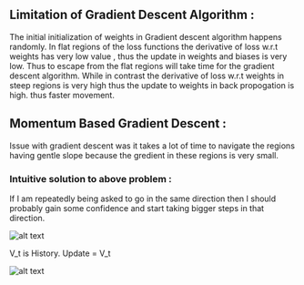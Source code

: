
## Limitation of Gradient Descent Algorithm :
The initial initialization of weights in Gradient descent algorithm happens randomly. In flat regions of the loss functions the derivative of loss w.r.t weights has very low value , thus the update in weights and biases is very low. Thus to escape from the flat regions will take time for the gradient descent algorithm. While in contrast the derivative of loss w.r.t weights in steep regions is very high thus the update to weights in back propogation is high. thus faster movement.

## Momentum Based Gradient Descent :

Issue with gradient descent was it takes a lot of time to navigate the regions having gentle slope because the gredient in these regions is very small.


### Intuitive solution to above problem :
If I am repeatedly being asked to go in the same direction then I should probably gain some confidence and start taking bigger steps in that direction.

![alt text](https://miro.medium.com/max/1220/1*IiHWuBju-ukNCTKSeU9VUA.png)

V_t is History. Update = V_t

![alt text](https://miro.medium.com/max/1816/1*ZDBsBanwX5jSFse4m2fxMQ.png)


